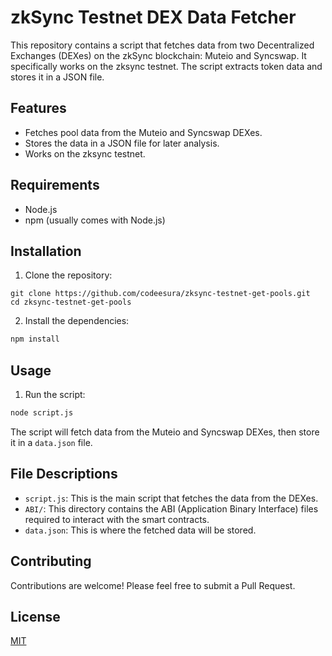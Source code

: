# zkSync Testnet DEX Data Fetcher

This repository contains a script that fetches data from two Decentralized Exchanges (DEXes) on the zkSync blockchain: Muteio and Syncswap. It specifically works on the zksync testnet. The script extracts token data and stores it in a JSON file.

## Features

- Fetches pool data from the Muteio and Syncswap DEXes.
- Stores the data in a JSON file for later analysis.
- Works on the zksync testnet.

## Requirements

- Node.js
- npm (usually comes with Node.js)

## Installation

1. Clone the repository:

```shell
git clone https://github.com/codeesura/zksync-testnet-get-pools.git
cd zksync-testnet-get-pools
```

2. Install the dependencies:

```bash
npm install
```

## Usage

1. Run the script:

```bash
node script.js
```

The script will fetch data from the Muteio and Syncswap DEXes, then store it in a `data.json` file.

## File Descriptions

- `script.js`: This is the main script that fetches the data from the DEXes.
- `ABI/`: This directory contains the ABI (Application Binary Interface) files required to interact with the smart contracts.
- `data.json`: This is where the fetched data will be stored.

## Contributing

Contributions are welcome! Please feel free to submit a Pull Request.

## License

[MIT](https://github.com/codeesura/zksync-testnet-get-pools/blob/main/LICENSE)
